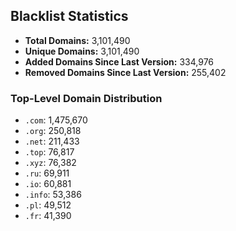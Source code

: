 ## Blacklist Statistics

- **Total Domains:** 3,101,490
- **Unique Domains:** 3,101,490
- **Added Domains Since Last Version:** 334,976
- **Removed Domains Since Last Version:** 255,402

### Top-Level Domain Distribution

-  `.com`: 1,475,670
-  `.org`: 250,818
-  `.net`: 211,433
-  `.top`: 76,817
-  `.xyz`: 76,382
-  `.ru`: 69,911
-  `.io`: 60,881
-  `.info`: 53,386
-  `.pl`: 49,512
-  `.fr`: 41,390
